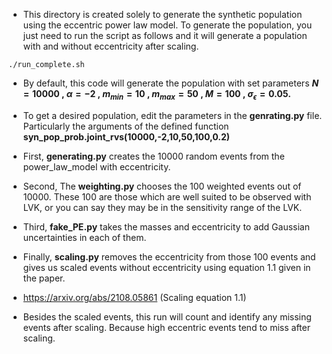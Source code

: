 * This directory is created solely to generate the synthetic population using the eccentric power law model. 
To generate the population, you just need to run the script as follows and it will generate a population with and without eccentricity after scaling. 

```
./run_complete.sh 
```
* By default, this code will generate the population with set parameters **$N= 10000$ , $\alpha = -2$ , $m_{min} = 10$ , $m_{max} = 50$ , $M = 100$ , $\sigma_\epsilon =0.05$.**

* To get a desired population, edit the parameters in the **genrating.py** file. Particularly the arguments of the defined function **syn_pop_prob.joint_rvs(10000,-2,10,50,100,0.2)**

* First,  **generating.py**  creates the 10000 random events from the power_law_model with eccentricity.

* Second, The **weighting.py** chooses the 100 weighted events out of 10000. These 100 are those which are well suited to be observed with LVK, or you can say they may be in the sensitivity range of the LVK.
* Third, **fake_PE.py** takes the masses and eccentricity to add Gaussian uncertainties in each of them.
* Finally, **scaling.py** removes the eccentricity from those 100 events and gives us scaled events without eccentricity using equation 1.1 given in the paper. 
* https://arxiv.org/abs/2108.05861 (Scaling equation 1.1)

* Besides the scaled events, this run will count and identify any missing events after scaling. Because high eccentric events tend to miss after scaling.
